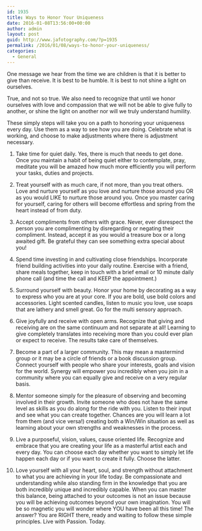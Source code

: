 ```yaml
---
id: 1935
title: Ways to Honor Your Uniqueness
date: 2016-01-08T13:56:00+00:00
author: admin
layout: post
guid: http://www.jafotography.com/?p=1935
permalink: /2016/01/08/ways-to-honor-your-uniqueness/
categories:
  - General
---
```

One message we hear from the time we are children is that it is better to give than receive. It is best to be humble. It is best to not shine a light on ourselves.

True, and not so true. We also need to recognize that until we honor ourselves with love and compassion that we will not be able to give fully to another, or shine the light on another nor will we truly understand humility.

These simply steps will take you on a path to honoring your uniqueness every day. Use them as a way to see how you are doing. Celebrate what is working, and choose to make adjustments where there is adjustment necessary.

1. Take time for quiet daily. Yes, there is much that needs to get done. Once you maintain a habit of being quiet either to contemplate, pray, meditate you will be amazed how much more efficiently you will perform your tasks, duties and projects.

2. Treat yourself with as much care, if not more, than you treat others. Love and nurture yourself as you love and nurture those around you OR as you would LIKE to nurture those around you. Once you master caring for yourself, caring for others will become effortless and spring from the heart instead of from duty.

3. Accept compliments from others with grace. Never, ever disrespect the person you are complimenting by disregarding or negating their compliment. Instead, accept it as you would a treasure box or a long awaited gift. Be grateful they can see something extra special about you!

4. Spend time investing in and cultivating close friendships. Incorporate friend building activities into your daily routine. Exercise with a friend, share meals together, keep in touch with a brief email or 10 minute daily phone call (and time the call and KEEP the appointment.)

5. Surround yourself with beauty. Honor your home by decorating as a way to express who you are at your core. If you are bold, use bold colors and accessories. Light scented candles, listen to music you love, use soaps that are lathery and smell great. Go for the multi sensory approach.

6. Give joyfully and receive with open arms. Recognize that giving and receiving are on the same continuum and not separate at all! Learning to give completely translates into receiving more than you could ever plan or expect to receive. The results take care of themselves.

7. Become a part of a larger community. This may mean a mastermind group or it may be a circle of friends or a book discussion group. Connect yourself with people who share your interests, goals and vision for the world. Synergy will empower you incredibly when you join in a community where you can equally give and receive on a very regular basis. 

8. Mentor someone simply for the pleasure of observing and becoming involved in their growth. Invite someone who does not have the same level as skills as you do along for the ride with you. Listen to their input and see what you can create together. Chances are you will learn a lot from them (and vice versa!) creating both a Win/Win situation as well as learning about your own strengths and weaknesses in the process. 

9. Live a purposeful, vision, values, cause oriented life. Recognize and embrace that you are creating your life as a masterful artist each and every day. You can choose each day whether you want to simply let life happen each day or if you want to create it fully. Choose the latter.

10. Love yourself with all your heart, soul, and strength without attachment to what you are achieving in your life today. Be compassionate and understanding while also standing firm in the knowledge that you are both incredibly unique and incredibly capable. When you can master this balance, being attached to your outcomes is not an issue because you will be achieving outcomes beyond your own imagination. You will be so magnetic you will wonder where YOU have been all this time! The answer? You are RIGHT there, ready and waiting to follow these simple principles. Live with Passion. Today.